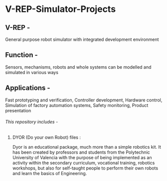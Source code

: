 # V-REP-Simulator-Projects

## V-REP - 
General purpose robot simulator with integrated development environment

## Function - 
Sensors, mechanisms, robots and whole systems can be modelled and simulated in various ways

## Applications - 
Fast prototyping and verification, 
Controller development, 
Hardware control,
Simulation of factory automation systems, 
Safety monitoring, 
Product presentation







###### This repository includes - 

1. DYOR (Do your own Robot) files : 

   Dyor is an educational package, much more than a simple robotics kit. It has been created by professors and students from the Polytechnic University of Valencia with the purpose of      being implemented as an activity within the secondary curriculum, vocational training, robotics workshops, but also for self-taught people to perform their own robots and learn the      basics of Engineering.
